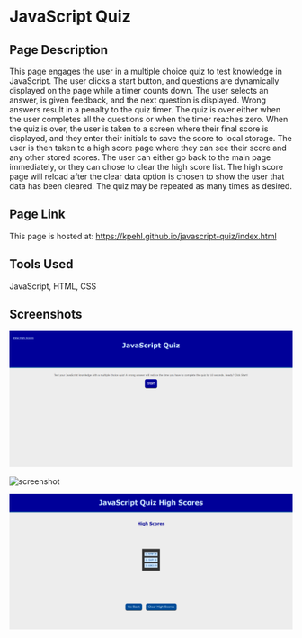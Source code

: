 # JavaScript Quiz

## Page Description
This page engages the user in a multiple choice quiz to test knowledge in JavaScript.  The user clicks a start button, and questions are dynamically displayed on the page while a timer counts down.  The user selects an answer, is given feedback, and the next question is displayed. Wrong answers result in a penalty to the quiz timer.  The quiz is over either when the user completes all the questions or when the timer reaches zero.  When the quiz is over, the user is taken to a screen where their final score is displayed, and they enter their initials to save the score to local storage.  The user is then taken to a high score page where they can see their score and any other stored scores.  The user can either go back to the main page immediately, or they can chose to clear the high score list.  The high score page will reload after the clear data option is chosen to show the user that data has been cleared.  The quiz may be repeated as many times as desired.

## Page Link
This page is hosted at: https://kpehl.github.io/javascript-quiz/index.html 

## Tools Used
JavaScript, HTML, CSS

## Screenshots
![screenshot](./assets/images/JavaScriptQuizIntro.png)

![screenshot](.assets/images/JavaScriptQuizQuestion.png)

![screenshot](./assets/images/JavaScriptQuizHighScores.png)